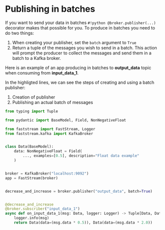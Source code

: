 # Publishing in batches

If you want to send your data in batches `#!python @broker.publisher(...)` decorator makes that possible for you.
To produce in batches you need to do two things:

1. When creating your publisher, set the `batch` argument to `True`
2. Return a tuple of the messages you wish to send in a batch. This action will prompt the producer to collect the messages and send them in a batch to a Kafka broker.

Here is an example of an app producing in batches to **output_data** topic when consuming from **input_data_1**.

In the highligted lines, we can see the steps of creating and using a batch publisher:

1. Creation of publisher
2. Publishing an actual batch of messages

```python linenums="1" hl_lines="19 26"
from typing import Tuple

from pydantic import BaseModel, Field, NonNegativeFloat

from faststream import FastStream, Logger
from faststream.kafka import KafkaBroker


class Data(BaseModel):
    data: NonNegativeFloat = Field(
        ..., examples=[0.5], description="Float data example"
    )


broker = KafkaBroker("localhost:9092")
app = FastStream(broker)


decrease_and_increase = broker.publisher("output_data", batch=True)


@decrease_and_increase
@broker.subscriber("input_data_1")
async def on_input_data_1(msg: Data, logger: Logger) -> Tuple[Data, Data]:
    logger.info(msg)
    return Data(data=(msg.data * 0.5)), Data(data=(msg.data * 2.0))
```
